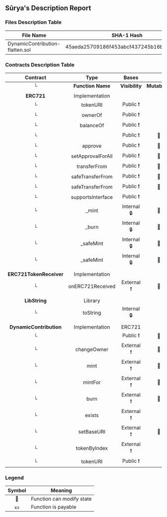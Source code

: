 ## Sūrya's Description Report

### Files Description Table


|  File Name  |  SHA-1 Hash  |
|-------------|--------------|
| DynamicContribution-flatten.sol | 45aeda25709186f453abcf437245b16b0b708101 |


### Contracts Description Table


|  Contract  |         Type        |       Bases      |                  |                 |
|:----------:|:-------------------:|:----------------:|:----------------:|:---------------:|
|     └      |  **Function Name**  |  **Visibility**  |  **Mutability**  |  **Modifiers**  |
||||||
| **ERC721** | Implementation |  |||
| └ | tokenURI | Public ❗️ |   |NO❗️ |
| └ | ownerOf | Public ❗️ |   |NO❗️ |
| └ | balanceOf | Public ❗️ |   |NO❗️ |
| └ | <Constructor> | Public ❗️ | 🛑  |NO❗️ |
| └ | approve | Public ❗️ | 🛑  |NO❗️ |
| └ | setApprovalForAll | Public ❗️ | 🛑  |NO❗️ |
| └ | transferFrom | Public ❗️ | 🛑  |NO❗️ |
| └ | safeTransferFrom | Public ❗️ | 🛑  |NO❗️ |
| └ | safeTransferFrom | Public ❗️ | 🛑  |NO❗️ |
| └ | supportsInterface | Public ❗️ |   |NO❗️ |
| └ | _mint | Internal 🔒 | 🛑  | |
| └ | _burn | Internal 🔒 | 🛑  | |
| └ | _safeMint | Internal 🔒 | 🛑  | |
| └ | _safeMint | Internal 🔒 | 🛑  | |
||||||
| **ERC721TokenReceiver** | Implementation |  |||
| └ | onERC721Received | External ❗️ | 🛑  |NO❗️ |
||||||
| **LibString** | Library |  |||
| └ | toString | Internal 🔒 |   | |
||||||
| **DynamicContribution** | Implementation | ERC721 |||
| └ | <Constructor> | Public ❗️ | 🛑  | ERC721 |
| └ | changeOwner | External ❗️ | 🛑  |NO❗️ |
| └ | mint | External ❗️ | 🛑  |NO❗️ |
| └ | mintFor | External ❗️ | 🛑  |NO❗️ |
| └ | burn | External ❗️ | 🛑  |NO❗️ |
| └ | exists | External ❗️ |   |NO❗️ |
| └ | setBaseURI | External ❗️ | 🛑  |NO❗️ |
| └ | tokenByIndex | External ❗️ |   |NO❗️ |
| └ | tokenURI | Public ❗️ |   |NO❗️ |


### Legend

|  Symbol  |  Meaning  |
|:--------:|-----------|
|    🛑    | Function can modify state |
|    💵    | Function is payable |
